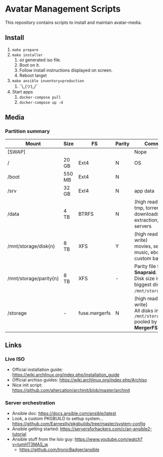 # Avatar Management Scripts

This repository contains scripts to install and maintain avatar-media.

## Install

1. `make prepare`
1. `make installer`
    1. `dd` generated iso file.
    1. Boot on it.
    1. Follow install instructions displayed on screen.
    1. Reboot target
1. `make ansible inventory=production`
    1. ¯\\\_(ツ)\_/¯
1. Start apps
    1. `docker-compose pull`
    1. `docker-compose up -d`

## Media

### Partition summary

Mount | Size | FS | Parity | Comments
--- | --- | --- | --- | ---
\[SWAP] | | | | Nope
/ | 20 GB | Ext4 | N | OS
/boot | 550 MB | Ext4 | N | 
/srv | 32 GB | Ext4 | N | app data
/data | 4 TB | BTRFS | N | (high read-write)<br>tmp, torrents, downloads, extraction, game servers
/mnt/storage/disk{n} | 8 TB | XFS| Y | (high read, low write)<br>movies, series, music, ebooks, custom backups.
/mnt/storage/parity{n} | 8 TB | XFS | - | Parity file from **Snapraid**.<br>Disk size is the biggest disk from `/mnt/storage/disk*`.
/storage | - | fuse.mergerfs | N | (high read, low write)<br>All disks in `/mnt/storage/disk*` pooled by **MergerFS**.

## Links

### Live ISO
* Official installation guide: https://wiki.archlinux.org/index.php/installation_guide
* Official archiso guides: https://wiki.archlinux.org/index.php/Archiso
* Nice init script: https://github.com/altercation/archinit/blob/master/archinit

### Server orchestration
* Ansible doc: https://docs.ansible.com/ansible/latest
* Look, a custom PKGBUILD to settup system... https://github.com/Earnestly/pkgbuilds/tree/master/system-config
* Ansible getting started: https://serversforhackers.com/c/an-ansible2-tutorial
* Ansible stuff from the lsio guy: https://www.youtube.com/watch?v=lumHT3MAS_w
    * https://github.com/IronicBadger/ansible
